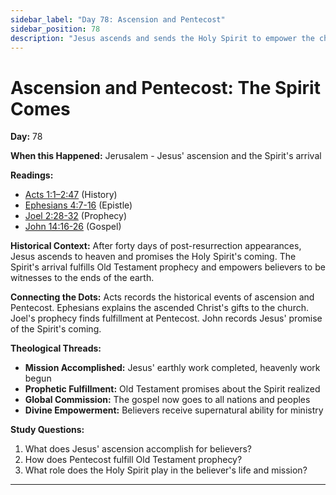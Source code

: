 ```yaml
---
sidebar_label: "Day 78: Ascension and Pentecost"
sidebar_position: 78
description: "Jesus ascends and sends the Holy Spirit to empower the church"
---
```


# Ascension and Pentecost: The Spirit Comes

**Day:** 78

**When this Happened:** Jerusalem - Jesus' ascension and the Spirit's arrival

**Readings:**
- [Acts 1:1–2:47](https://www.biblegateway.com/passage/?search=Acts+1%3A1-2%3A47) (History)
- [Ephesians 4:7-16](https://www.biblegateway.com/passage/?search=Ephesians+4%3A7-16) (Epistle)
- [Joel 2:28-32](https://www.biblegateway.com/passage/?search=Joel+2%3A28-32) (Prophecy)
- [John 14:16-26](https://www.biblegateway.com/passage/?search=John+14%3A16-26) (Gospel)

**Historical Context:** After forty days of post-resurrection appearances, Jesus ascends to heaven and promises the Holy Spirit's coming. The Spirit's arrival fulfills Old Testament prophecy and empowers believers to be witnesses to the ends of the earth.

**Connecting the Dots:** Acts records the historical events of ascension and Pentecost. Ephesians explains the ascended Christ's gifts to the church. Joel's prophecy finds fulfillment at Pentecost. John records Jesus' promise of the Spirit's coming.

****Theological Threads:****
- **Mission Accomplished:** Jesus' earthly work completed, heavenly work begun
- **Prophetic Fulfillment:** Old Testament promises about the Spirit realized
- **Global Commission:** The gospel now goes to all nations and peoples
- **Divine Empowerment:** Believers receive supernatural ability for ministry

**Study Questions:**
1. What does Jesus' ascension accomplish for believers?
2. How does Pentecost fulfill Old Testament prophecy?
3. What role does the Holy Spirit play in the believer's life and mission?

---